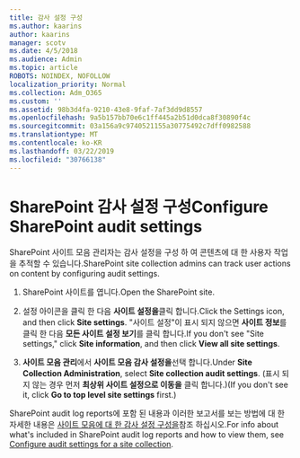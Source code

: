 ```yaml
---
title: 감사 설정 구성
ms.author: kaarins
author: kaarins
manager: scotv
ms.date: 4/5/2018
ms.audience: Admin
ms.topic: article
ROBOTS: NOINDEX, NOFOLLOW
localization_priority: Normal
ms.collection: Adm_O365
ms.custom: ''
ms.assetid: 98b3d4fa-9210-43e8-9faf-7af3dd9d8557
ms.openlocfilehash: 9a5b157bb70e6c1ff445a2b51d0dca8f30890f4c
ms.sourcegitcommit: 03a156a9c9740521155a30775492c7dff0982588
ms.translationtype: MT
ms.contentlocale: ko-KR
ms.lasthandoff: 03/22/2019
ms.locfileid: "30766138"
---
```

# <a name="configure-sharepoint-audit-settings"></a><span data-ttu-id="67165-102">SharePoint 감사 설정 구성</span><span class="sxs-lookup"><span data-stu-id="67165-102">Configure SharePoint audit settings</span></span>

<span data-ttu-id="67165-103">SharePoint 사이트 모음 관리자는 감사 설정을 구성 하 여 콘텐츠에 대 한 사용자 작업을 추적할 수 있습니다.</span><span class="sxs-lookup"><span data-stu-id="67165-103">SharePoint site collection admins can track user actions on content by configuring audit settings.</span></span>
  
1. <span data-ttu-id="67165-104">SharePoint 사이트를 엽니다.</span><span class="sxs-lookup"><span data-stu-id="67165-104">Open the SharePoint site.</span></span>
    
2. <span data-ttu-id="67165-105">설정 아이콘을 클릭 한 다음 **사이트 설정을**클릭 합니다.</span><span class="sxs-lookup"><span data-stu-id="67165-105">Click the Settings icon, and then click **Site settings**.</span></span> <span data-ttu-id="67165-106">"사이트 설정"이 표시 되지 않으면 **사이트 정보**를 클릭 한 다음 **모든 사이트 설정 보기**를 클릭 합니다.</span><span class="sxs-lookup"><span data-stu-id="67165-106">If you don't see "Site settings," click **Site information**, and then click **View all site settings**.</span></span>
    
3. <span data-ttu-id="67165-107">**사이트 모음 관리**에서 **사이트 모음 감사 설정을**선택 합니다.</span><span class="sxs-lookup"><span data-stu-id="67165-107">Under **Site Collection Administration**, select **Site collection audit settings**.</span></span> <span data-ttu-id="67165-108">(표시 되지 않는 경우 먼저 **최상위 사이트 설정으로 이동을** 클릭 합니다.)</span><span class="sxs-lookup"><span data-stu-id="67165-108">(If you don't see it, click **Go to top level site settings** first.)</span></span> 
    
<span data-ttu-id="67165-109">SharePoint audit log reports에 포함 된 내용과 이러한 보고서를 보는 방법에 대 한 자세한 내용은 [사이트 모음에 대 한 감사 설정 구성을](https://go.microsoft.com/fwlink/?linkid=404050)참조 하십시오.</span><span class="sxs-lookup"><span data-stu-id="67165-109">For info about what's included in SharePoint audit log reports and how to view them, see [Configure audit settings for a site collection](https://go.microsoft.com/fwlink/?linkid=404050).</span></span>
  

